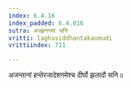```yaml
---
index: 6.4.16
index_padded: 6.4.016
sutra: अज्झनगमां सनि
vritti: laghusiddhantakaumudi
vrittiindex: 711

---
```

अजन्तानां हन्तेरजादेशगमेश्च दीर्घो झलादौ सनि॥